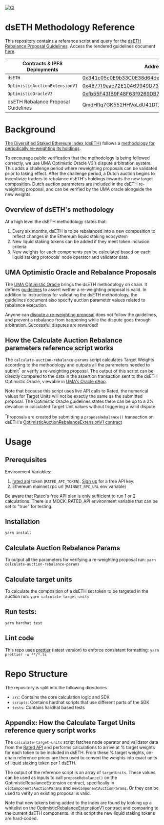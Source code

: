 [![CI](https://github.com/IndexCoop/optimistic-auction-query/actions/workflows/ci.yml/badge.svg)](https://github.com/IndexCoop/optimistic-auction-query/actions/workflows/ci.yml/badge.svg)

# dsETH Methodology Reference

This repository contains a reference script and query for the [dsETH Rebalance Proposal Guidelines](https://ipfs.io/ipfs/QmdHftq7GK552HHVoLdU41DTzxSyFhhPnPoEEuySKM7nWK?filename=guidelines.md). Access the rendered guidelines document [here](https://github.com/IndexCoop/dseth-methodology-reference/blob/main/guidelines.md). 

| Contracts & IPFS Deployments | Address |
| - | - |
| `dsETH` | [0x341c05c0E9b33C0E38d64de76516b2Ce970bB3BE](https://etherscan.io/token/0x341c05c0e9b33c0e38d64de76516b2ce970bb3be#code) | 
| `OptimisticAuctionExtensionV1` | [0x4677f9eac72E10469949D73d8eF71883Ce510732](https://etherscan.io/address/0x4677f9eac72E10469949D73d8eF71883Ce510732#code) |
| `OptimisticOracleV3` | [0xfb55F43fB9F48F63f9269DB7Dde3BbBe1ebDC0dE](https://etherscan.io/address/0xfb55F43fB9F48F63f9269DB7Dde3BbBe1ebDC0dE#code) |
| dsETH Rebalance Proposal Guidelines | [QmdHftq7GK552HHVoLdU41DTzxSyFhhPnPoEEuySKM7nWK](https://ipfs.io/ipfs/QmdHftq7GK552HHVoLdU41DTzxSyFhhPnPoEEuySKM7nWK?filename=guidelines.md) |

# Background

[The Diversified Staked Ethereum Index (dsETH)](https://indexcoop.com/products/diversified-staked-ethereum-index) follows a [methodology for periodically re-weighting its holdings](https://gov.indexcoop.com/t/iip-171-launch-the-diversified-staked-eth-index-dseth/4389#h-60-methodology-15).

To encourage public verification that the methodology is being followed correctly, we use UMA Optimistic Oracle V3’s dispute arbitration system. This adds a challenge period where reweighting proposals can be validated prior to taking effect. After the challenge period, a Dutch auction begins to incentivize traders to rebalance dsETH's holdings towards the new target composition. Dutch auction parameters are included in the dsETH re-weighting proposal, and can be verified by the UMA oracle alongside the new weights.

## Overview of dsETH's methodology

At a high level the dsETH methodology states that:
1) Every six months, dsETH is to be rebalanced into a new composition to reflect changes in the Ethereum liquid staking ecosystem
2) New liquid staking tokens can be added if they meet token inclusion criteria
3) New weights for each components can be calculated based on each liquid staking protocols' node operator and validator data.

## UMA Optimistic Oracle and Rebalance Proposals

The [UMA Optimistic Oracle](https://docs.uma.xyz/) brings the dsETH methodology on chain. It defines [guidelines](https://ipfs.io/ipfs/QmdHftq7GK552HHVoLdU41DTzxSyFhhPnPoEEuySKM7nWK?filename=guidelines.md) to assert wether a re-weighting proposal is valid. In addition to instructions for validating the dsETH methodology, the guidelines document also specify auction parameter values related to rebalance execution.

Anyone can [dispute a re-weighting proposal](https://docs.uma.xyz/using-uma/disputing-oracle-data) does not follow the guidelines, and prevent a rebalance from happening while the dispute goes through arbitration. Successful disputes are rewarded!

## How the Calculate Auction Rebalance parameters reference script works

The `calculate-auction-rebalance-params` script calculates Target Weights according to the methodology and outputs all the parameters needed to submit<sup>*</sup> or verify a re-weighting proposal. The output of this script can be directly compared to the data in the assertion transaction sent to the dsETH Optimistic Oracle, viewable in [UMA's Oracle dApp](https://oracle.uma.xyz/). 

Note that because this script uses live API calls to Rated, the numerical values for Target Units will not be exactly the same as the submitted proposal. The Optimistic Oracle guidelines states there can be up to a 2% deviation in calculated Target Unit values without triggering a valid dispute.

<sup>*</sup>Proposals are created by submitting a `proposeRebalance()` transaction on dsETH's [OptimisticAuctionRebalanceExtensionV1 contract](https://etherscan.io/address/0x4677f9eac72e10469949d73d8ef71883ce510732#code)

# Usage 

## Prerequisites
Environment Variables:
1. [rated api](https://api-docs.rated.network/getting-started/welcome) token (`RATED_API_TOKEN`). [Sign up](https://www.rated.network/signUp) for a free API key.
2. Ethereum mainnet rpc url (`MAINNET_RPC_URL` env variable)

Be aware that Rated's free API plan is only sufficient to run 1 or 2 calculations. There is a MOCK_RATED_API environment variable that can be set to "true" for testing.

## Installation
`yarn install`

## Calculate Auction Rebalance Params
To output all the parameters for verifying a re-weighting proposal run:
`yarn calculate-auction-rebalance-params`

## Calculate target units 
To calculate the composition of a dsETH set token to be targeted in the auction run:
`yarn calculate-target-units`

## Run tests:
`yarn hardhat test`

## Lint code
This repo uses [prettier](https://prettier.io/docs/en/install.html) (latest version) to enforce consistent formatting:
`yarn prettier -w **/*.ts`

# Repo Structure
The repository is split into the following directories
- `src`: Contains the core calculation logic and SDK
- `scripts`: Contains hardhat scripts that use different parts of the SDK
- `tests`: Contains hardhat based tests

## Appendix: How the Calculate Target Units reference query script works

The `calculate-target-units` script fetches node operator and validator data from the [Rated API](https://api-docs.rated.network/getting-started/welcome) and performs calculations to arrive at % target weights for each token to be included in dsETH. From these % target weights, on-chain reference prices are then used to convert the weights into exact units of liquid staking token per 1 dsETH.

The output of the reference script is an array of `targetUnits`. These values can be used as inputs to call `proposeRebalance()` on the OptimisticRebalanceExtension contract, specifically in `oldComponentsAuctionParams` and `newComponentAuctionParams`. Or they can be used to verify an existing proposal is valid.

Note that new tokens being added to the index are found by looking up a whitelist on the [OptimisticRebalanceExtenstionV1 contract](https://etherscan.io/address/0x4677f9eac72e10469949d73d8ef71883ce510732#readContract#F9) and comparing to the current dsETH components. In this script the new liquid staking tokens are hard-coded.
